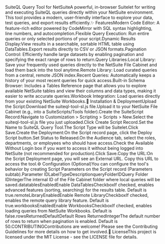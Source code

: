 SuiteQL Query Tool for NetSuiteA powerful, in-browser Suitelet for writing and executing SuiteQL queries directly within your NetSuite environment. This tool provides a modern, user-friendly interface to explore your data, test queries, and export results efficiently.<!-- TODO: Replace with an actual screenshot -->✨ FeaturesModern Code Editor: A feature-rich editor powered by CodeMirror with SQL syntax highlighting, line numbers, and autocompletion.Flexible Query Execution: Run entire queries or only selected portions of your script.Dynamic Results Display:View results in a searchable, sortable HTML table using DataTables.Export results directly to CSV or JSON formats.Pagination Control: Efficiently handle large datasets by enabling pagination and specifying the exact range of rows to return.Query Libraries:Local Library: Save your frequently used queries directly to the NetSuite File Cabinet and load them back into the tool anytime.Remote Library: Load curated queries from a central, remote JSON index.Recent Queries: Automatically keeps a history of your most recent queries for quick access.Built-in Schema Browser: Includes a Tables Reference page that allows you to explore available NetSuite tables and view their columns and data types, making it easier to write accurate queries.Workbook Integration: Load queries directly from your existing NetSuite Workbooks.🚀 Installation & DeploymentUpload the Script:Download the suiteql-tool-sl.js file.Upload it to your NetSuite File Cabinet (e.g., into a SuiteScripts/Tools folder).Create the SuiteScript Record:Navigate to Customization > Scripting > Scripts > New.Select the suiteql-tool-sl.js file you just uploaded.Click Create Script Record.Set the Name to SuiteQL Query Tool.The Script Type will be Suitelet.Click Save.Create the Deployment:On the Script record page, click the Deploy Script button.Set Status to Released.On the Audience tab, select the roles, departments, or employees who should have access.Check the Available Without Login box if you want to access it without being logged into NetSuite (not recommended for production).Click Save.Copy the URL:On the Script Deployment page, you will see an External URL. Copy this URL to access the tool.⚙️ Configuration (Optional)You can configure the tool's behavior by creating Script Parameters on the Script record (Parameters subtab).Parameter IDLabelTypeDescriptionqueryFolderIDQuery Folder IDIntegerThe internal ID of the File Cabinet folder where local queries will be saved.datatablesEnabledEnable DataTablesCheckboxIf checked, enables advanced features (sorting, searching) for the results table. Default is true.remoteLibraryEnabledEnable Remote LibraryCheckboxIf checked, enables the remote query library feature. Default is true.workbooksEnabledEnable WorkbooksCheckboxIf checked, enables loading queries from NetSuite Workbooks. Default is false.rowsReturnedDefaultDefault Rows ReturnedIntegerThe default number of rows to return when pagination is enabled. Default is 50.CONTRIBUTINGContributions are welcome! Please see the Contributing Guidelines for more details on how to get involved.📄 LicenseThis project is licensed under the MIT License - see the LICENSE file for details.
